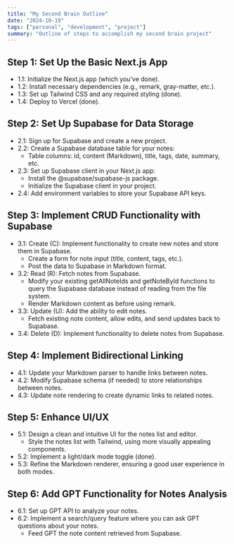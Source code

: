 ```yaml
---
title: "My Second Brain Outline"
date: "2024-10-19"
tags: ["personal", "development", "project"]
summary: "Outline of steps to accomplish my second brain project"
---
```

## Step 1: Set Up the Basic Next.js App

- 1.1: Initialize the Next.js app (which you've done).
- 1.2: Install necessary dependencies (e.g., remark, gray-matter, etc.).
- 1.3: Set up Tailwind CSS and any required styling (done).
- 1.4: Deploy to Vercel (done).

## Step 2: Set Up Supabase for Data Storage

- 2.1: Sign up for Supabase and create a new project.
- 2.2: Create a Supabase database table for your notes:
  - Table columns: id, content (Markdown), title, tags, date, summary, etc.
- 2.3: Set up Supabase client in your Next.js app:
  - Install the @supabase/supabase-js package.
  - Initialize the Supabase client in your project.
- 2.4: Add environment variables to store your Supabase API keys.

## Step 3: Implement CRUD Functionality with Supabase

- 3.1: Create (C): Implement functionality to create new notes and store them
in Supabase.
  - Create a form for note input (title, content, tags, etc.).
  - Post the data to Supabase in Markdown format.
- 3.2: Read (R): Fetch notes from Supabase.
  - Modify your existing getAllNoteIds and getNoteById functions to query the
Supabase database instead of reading from the file system.
  - Render Markdown content as before using remark.
- 3.3: Update (U): Add the ability to edit notes.
  - Fetch existing note content, allow edits, and send updates back to Supabase.
- 3.4: Delete (D): Implement functionality to delete notes from Supabase.

## Step 4: Implement Bidirectional Linking

- 4.1: Update your Markdown parser to handle links between notes.
- 4.2: Modify Supabase schema (if needed) to store relationships between notes.
- 4.3: Update note rendering to create dynamic links to related notes.

## Step 5: Enhance UI/UX

- 5.1: Design a clean and intuitive UI for the notes list and editor.
  - Style the notes list with Tailwind, using more visually appealing components.
- 5.2: Implement a light/dark mode toggle (done).
- 5.3: Refine the Markdown renderer, ensuring a good user experience in both modes.

## Step 6: Add GPT Functionality for Notes Analysis

- 6.1: Set up GPT API to analyze your notes.
- 6.2: Implement a search/query feature where you can ask GPT questions about
your notes.
  - Feed GPT the note content retrieved from Supabase.
